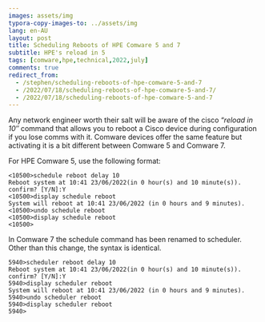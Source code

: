 ```yaml
---
images: assets/img
typora-copy-images-to: ../assets/img
lang: en-AU
layout: post
title: Scheduling Reboots of HPE Comware 5 and 7
subtitle: HPE's reload in 5
tags: [comware,hpe,technical,2022,july]
comments: true
redirect_from:
  - /stephen/scheduling-reboots-of-hpe-comware-5-and-7
  - /2022/07/18/scheduling-reboots-of-hpe-comware-5-and-7/
  - /2022/07/18/scheduling-reboots-of-hpe-comware-5-and-7
---
```


Any network engineer worth their salt will be aware of the cisco “*reload in 10″* command that allows you to reboot a Cisco device during configuration if you lose comms with it. Comware devices offer the same feature but activating it is a bit different between Comware 5 and Comware 7.

For HPE Comware 5, use the following format:

```
<10500>schedule reboot delay 10
Reboot system at 10:41 23/06/2022(in 0 hour(s) and 10 minute(s)). confirm? [Y/N]:Y
<10500>display schedule reboot
System will reboot at 10:41 23/06/2022 (in 0 hours and 9 minutes).
<10500>undo schedule reboot
<10500>display schedule reboot 
<10500>
```

In Comware 7 the schedule command has been renamed to scheduler. Other than this change, the syntax is identical.

```
5940>scheduler reboot delay 10
Reboot system at 10:41 23/06/2022(in 0 hour(s) and 10 minute(s)). confirm? [Y/N]:Y
5940>display scheduler reboot
System will reboot at 10:41 23/06/2022 (in 0 hours and 9 minutes).
5940>undo scheduler reboot
5940>display scheduler reboot 
5940>
```

